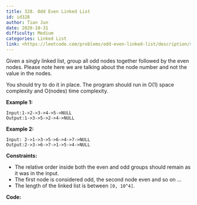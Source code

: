 ```yaml
---
title: 328. Odd Even Linked List
id: id328
author: Tian Jun
date: 2020-10-31
difficulty: Medium
categories: Linked List
link: <https://leetcode.com/problems/odd-even-linked-list/description/>
---
```


Given a singly linked list, group all odd nodes together followed by the even
nodes. Please note here we are talking about the node number and not the value
in the nodes.

You should try to do it in place. The program should run in O(1) space
complexity and O(nodes) time complexity.

**Example 1:**
            
	Input:1->2->3->4->5->NULL    
	Output:1->3->5->2->4->NULL    

**Example 2:**
            
	Input: 2->1->3->5->6->4->7->NULL    
	Output:2->3->6->7->1->5->4->NULL    



**Constraints:**

  * The relative order inside both the even and odd groups should remain as it was in the input.
  * The first node is considered odd, the second node even and so on ...
  * The length of the linked list is between `[0, 10^4]`.


**Code:**
